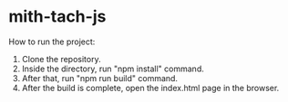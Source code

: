 # mith-tach-js

How to run the project:

1. Clone the repository.
2. Inside the directory, run "npm install" command.
3. After that, run "npm run build" command.
4. After the build is complete, open the index.html page in the browser.
